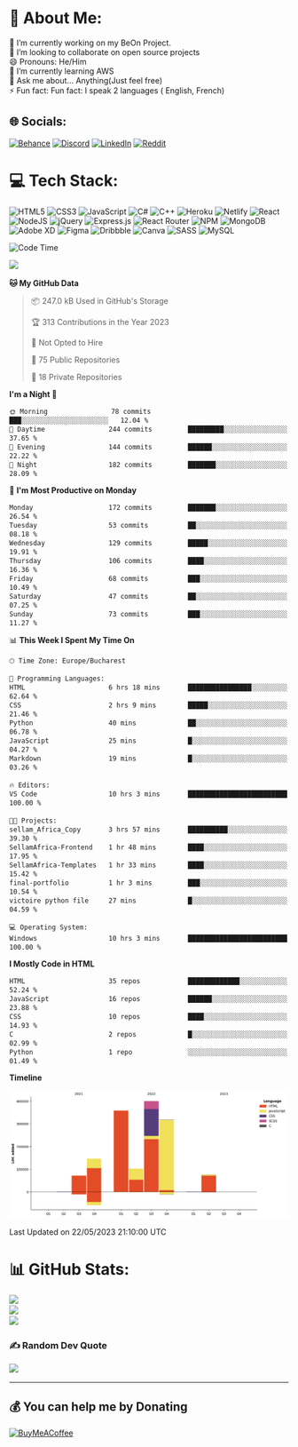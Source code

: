 # 💫 About Me:
🔭 I’m currently working on my BeOn Project. <br>👯 I’m looking to collaborate on open source projects<br>😄 Pronouns: He/Him<br>🌱 I’m currently learning AWS<br>💬 Ask me about... Anything(Just feel free)<br>⚡ Fun fact: Fun fact: I speak 2 languages ( English, French)


## 🌐 Socials:
[![Behance](https://img.shields.io/badge/Behance-1769ff?logo=behance&logoColor=white)](https://behance.net/https://www.behance.net/leroyyoumbi) [![Discord](https://img.shields.io/badge/Discord-%237289DA.svg?logo=discord&logoColor=white)](htttps://discord.gg/Leroy#0512) [![LinkedIn](https://img.shields.io/badge/LinkedIn-%230077B5.svg?logo=linkedin&logoColor=white)](https://linkedin.com/in/https://www.linkedin.com/in/tanguy-leroy-k-youmbi-a02261206/) [![Reddit](https://img.shields.io/badge/Reddit-%23FF4500.svg?logo=Reddit&logoColor=white)](https://reddit.com/user/https://www.reddit.com/user/Fit_Look_9286) 

# 💻 Tech Stack:
![HTML5](https://img.shields.io/badge/html5-%23E34F26.svg?style=flat&logo=html5&logoColor=white) ![CSS3](https://img.shields.io/badge/css3-%231572B6.svg?style=flat&logo=css3&logoColor=white) ![JavaScript](https://img.shields.io/badge/javascript-%23323330.svg?style=flat&logo=javascript&logoColor=%23F7DF1E) ![C#](https://img.shields.io/badge/c%23-%23239120.svg?style=flat&logo=c-sharp&logoColor=white) ![C++](https://img.shields.io/badge/c++-%2300599C.svg?style=flat&logo=c%2B%2B&logoColor=white) ![Heroku](https://img.shields.io/badge/heroku-%23430098.svg?style=flat&logo=heroku&logoColor=white) ![Netlify](https://img.shields.io/badge/netlify-%23000000.svg?style=flat&logo=netlify&logoColor=#00C7B7) ![React](https://img.shields.io/badge/react-%2320232a.svg?style=flat&logo=react&logoColor=%2361DAFB) ![NodeJS](https://img.shields.io/badge/node.js-6DA55F?style=flat&logo=node.js&logoColor=white) ![jQuery](https://img.shields.io/badge/jquery-%230769AD.svg?style=flat&logo=jquery&logoColor=white) ![Express.js](https://img.shields.io/badge/express.js-%23404d59.svg?style=flat&logo=express&logoColor=%2361DAFB) ![React Router](https://img.shields.io/badge/React_Router-CA4245?style=flat&logo=react-router&logoColor=white) ![NPM](https://img.shields.io/badge/NPM-%23000000.svg?style=flat&logo=npm&logoColor=white) ![MongoDB](https://img.shields.io/badge/MongoDB-%234ea94b.svg?style=flat&logo=mongodb&logoColor=white) ![Adobe XD](https://img.shields.io/badge/Adobe%20XD-470137?style=flat&logo=Adobe%20XD&logoColor=#FF61F6) 	![Figma](https://img.shields.io/badge/figma-%23F24E1E.svg?style=flat&logo=figma&logoColor=white) ![Dribbble](https://img.shields.io/badge/Dribbble-EA4C89?style=flat&logo=dribbble&logoColor=white) ![Canva](https://img.shields.io/badge/Canva-%2300C4CC.svg?style=flat&logo=Canva&logoColor=white) ![SASS](https://img.shields.io/badge/SASS-hotpink.svg?style=flat&logo=SASS&logoColor=white) ![MySQL](https://img.shields.io/badge/mysql-%2300f.svg?style=flat&logo=mysql&logoColor=white)

<!--START_SECTION:waka-->
![Code Time](http://img.shields.io/badge/Code%20Time-40%20hrs%2039%20mins-blue)

[![](https://visitcount.itsvg.in/api?id=Mr-Roy-alt&icon=0&color=0)](https://visitcount.itsvg.in)


**🐱 My GitHub Data** 

> 📦 247.0 kB Used in GitHub's Storage 
 > 
> 🏆 313 Contributions in the Year 2023
 > 
> 🚫 Not Opted to Hire
 > 
> 📜 75 Public Repositories 
 > 
> 🔑 18 Private Repositories 
 > 
**I'm a Night 🦉** 

```text
🌞 Morning                78 commits          ███░░░░░░░░░░░░░░░░░░░░░░   12.04 % 
🌆 Daytime                244 commits         █████████░░░░░░░░░░░░░░░░   37.65 % 
🌃 Evening                144 commits         ██████░░░░░░░░░░░░░░░░░░░   22.22 % 
🌙 Night                  182 commits         ███████░░░░░░░░░░░░░░░░░░   28.09 % 
```
📅 **I'm Most Productive on Monday** 

```text
Monday                   172 commits         ███████░░░░░░░░░░░░░░░░░░   26.54 % 
Tuesday                  53 commits          ██░░░░░░░░░░░░░░░░░░░░░░░   08.18 % 
Wednesday                129 commits         █████░░░░░░░░░░░░░░░░░░░░   19.91 % 
Thursday                 106 commits         ████░░░░░░░░░░░░░░░░░░░░░   16.36 % 
Friday                   68 commits          ███░░░░░░░░░░░░░░░░░░░░░░   10.49 % 
Saturday                 47 commits          ██░░░░░░░░░░░░░░░░░░░░░░░   07.25 % 
Sunday                   73 commits          ███░░░░░░░░░░░░░░░░░░░░░░   11.27 % 
```


📊 **This Week I Spent My Time On** 

```text
🕑︎ Time Zone: Europe/Bucharest

💬 Programming Languages: 
HTML                     6 hrs 18 mins       ████████████████░░░░░░░░░   62.64 % 
CSS                      2 hrs 9 mins        █████░░░░░░░░░░░░░░░░░░░░   21.46 % 
Python                   40 mins             ██░░░░░░░░░░░░░░░░░░░░░░░   06.78 % 
JavaScript               25 mins             █░░░░░░░░░░░░░░░░░░░░░░░░   04.27 % 
Markdown                 19 mins             █░░░░░░░░░░░░░░░░░░░░░░░░   03.26 % 

🔥 Editors: 
VS Code                  10 hrs 3 mins       █████████████████████████   100.00 % 

🐱‍💻 Projects: 
sellam_Africa_Copy       3 hrs 57 mins       ██████████░░░░░░░░░░░░░░░   39.30 % 
SellamAfrica-Frontend    1 hr 48 mins        ████░░░░░░░░░░░░░░░░░░░░░   17.95 % 
SellamAfrica-Templates   1 hr 33 mins        ████░░░░░░░░░░░░░░░░░░░░░   15.42 % 
final-portfolio          1 hr 3 mins         ███░░░░░░░░░░░░░░░░░░░░░░   10.54 % 
victoire python file     27 mins             █░░░░░░░░░░░░░░░░░░░░░░░░   04.59 % 

💻 Operating System: 
Windows                  10 hrs 3 mins       █████████████████████████   100.00 % 
```

**I Mostly Code in HTML** 

```text
HTML                     35 repos            █████████████░░░░░░░░░░░░   52.24 % 
JavaScript               16 repos            ██████░░░░░░░░░░░░░░░░░░░   23.88 % 
CSS                      10 repos            ████░░░░░░░░░░░░░░░░░░░░░   14.93 % 
C                        2 repos             █░░░░░░░░░░░░░░░░░░░░░░░░   02.99 % 
Python                   1 repo              ░░░░░░░░░░░░░░░░░░░░░░░░░   01.49 % 
```



**Timeline**

![Lines of Code chart](https://raw.githubusercontent.com/Mr-Roy-alt/Mr-Roy-alt/main/assets/bar_graph.png)


 Last Updated on 22/05/2023 21:10:00 UTC
<!--END_SECTION:waka-->

# 📊 GitHub Stats:
![](https://github-readme-stats.vercel.app/api?username=Mr-Roy-alt&theme=dark&hide_border=false&include_all_commits=false&count_private=false)<br/>
![](https://github-readme-streak-stats.herokuapp.com/?user=Mr-Roy-alt&theme=dark&hide_border=false)<br/>
![](https://github-readme-stats.vercel.app/api/top-langs/?username=Mr-Roy-alt&theme=dark&hide_border=false&include_all_commits=false&count_private=false&layout=compact)

### ✍️ Random Dev Quote
![](https://quotes-github-readme.vercel.app/api?type=horizontal&theme=radical)

---
## 💰 You can help me by Donating
  [![BuyMeACoffee](https://img.shields.io/badge/Buy%20Me%20a%20Coffee-ffdd00?style=for-the-badge&logo=buy-me-a-coffee&logoColor=black)](https://buymeacoffee.com/https://www.buymeacoffee.com/leroyyoumb4) 

  <!-- Proudly created with GPRM ( https://gprm.itsvg.in ) -->
  
